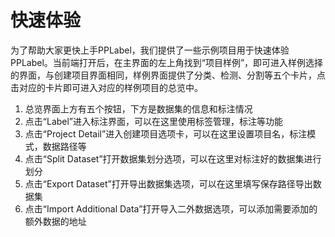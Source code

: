 # 快速体验

为了帮助大家更快上手PPLabel，我们提供了一些示例项目用于快速体验PPLabel。当前端打开后，在主界面的左上角找到“项目样例”，即可进入样例选择的界面，与创建项目界面相同，样例界面提供了分类、检测、分割等五个卡片，点击对应的卡片即可进入对应的样例项目的总览中。

1. 总览界面上方有五个按钮，下方是数据集的信息和标注情况
2. 点击“Label”进入标注界面，可以在这里使用标签管理，标注等功能
3. 点击“Project Detail”进入创建项目选项卡，可以在这里设置项目名，标注模式，数据路径等
4. 点击“Split Dataset”打开数据集划分选项，可以在这里对标注好的数据集进行划分
5. 点击“Export Dataset”打开导出数据集选项，可以在这里填写保存路径导出数据集
6. 点击“Import Additional Data”打开导入二外数据选项，可以添加需要添加的额外数据的地址